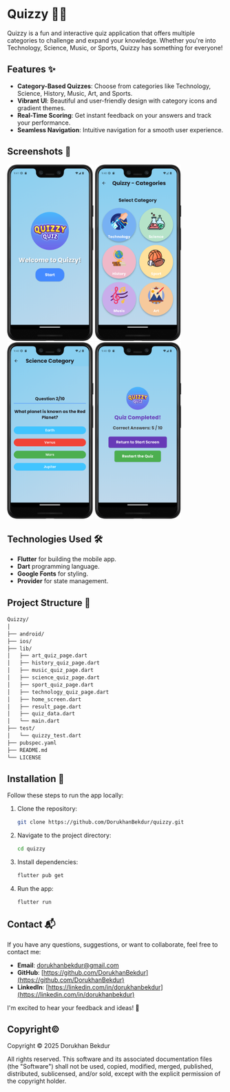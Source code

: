 # Quizzy 🧠🎉  

Quizzy is a fun and interactive quiz application that offers multiple categories to challenge and expand your knowledge. Whether you're into Technology, Science, Music, or Sports, Quizzy has something for everyone!  

## Features ✨  
- **Category-Based Quizzes**: Choose from categories like Technology, Science, History, Music, Art, and Sports.  
- **Vibrant UI**: Beautiful and user-friendly design with category icons and gradient themes.  
- **Real-Time Scoring**: Get instant feedback on your answers and track your performance.  
- **Seamless Navigation**: Intuitive navigation for a smooth user experience.  

## Screenshots 📸  
<div>
  <img src="Screenshots/Start Page .png" alt="Home Screen" width="200">  

  <img src="Screenshots/Category Page.png" alt="Result Screen" width="200"> 

  <img src="Screenshots/Question Page.png" alt="Quiz Screen" width="200">  
 
  <img src="Screenshots/ResultPage.png" alt="Result Screen" width="200"> 
</div>

## Technologies Used 🛠️
- **Flutter** for building the mobile app.
- **Dart** programming language.
- **Google Fonts** for styling.
- **Provider** for state management.

## Project Structure 📁

```graphql
Quizzy/
│
├── android/
├── ios/
├── lib/
│   ├── art_quiz_page.dart
│   ├── history_quiz_page.dart
│   ├── music_quiz_page.dart
│   ├── science_quiz_page.dart
│   ├── sport_quiz_page.dart
│   ├── technology_quiz_page.dart
│   ├── home_screen.dart
│   ├── result_page.dart
│   ├── quiz_data.dart
│   └── main.dart
├── test/
│   └── quizzy_test.dart
├── pubspec.yaml
├── README.md
└── LICENSE
```


## Installation 🚀  
Follow these steps to run the app locally:  

1. Clone the repository:  
   ```bash
   git clone https://github.com/DorukhanBekdur/quizzy.git
   
2. Navigate to the project directory:
   ```bash
   cd quizzy
   
3. Install dependencies:
   ```bash
   flutter pub get

4. Run the app:
   ```bash
   flutter run

## Contact 📬

If you have any questions, suggestions, or want to collaborate, feel free to contact me:

- **Email**: [dorukhanbekdur@gmail.com](mailto:dorukhanbekdur@gmail.com)
- **GitHub**: [https://github.com/DorukhanBekdur](https://github.com/DorukhanBekdur)
- **LinkedIn**: [https://linkedin.com/in/dorukhanbekdur](https://linkedin.com/in/dorukhanbekdur)

I'm excited to hear your feedback and ideas! 🌟

## Copyright©

Copyright © 2025 Dorukhan Bekdur

All rights reserved. This software and its associated documentation files (the "Software") shall not be used, copied, modified, merged, published, distributed, sublicensed, and/or sold, except with the explicit permission of the copyright holder.

